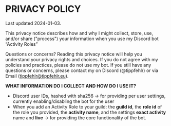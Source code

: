 # PRIVACY POLICY

Last updated 2024-01-03.

This privacy notice describes how and why I might collect, store, use, and/or
share ("process") your information when you use my Discord bot “Activity Roles”

Questions or concerns? Reading this privacy notice will help you understand
your privacy rights and choices. If you do not agree with my policies and
practices, please do not use my bot.
If you still have any questions or concerns, please contact my on
Discord (@tippfehlr) or via Email (<tippfehlr@tippfehlr.eu>).

**WHAT INFORMATION DO I COLLECT AND HOW DO I USE IT?**

- Discord user IDs, hashed with sha256 -> for providing per user settings,
  currently enabling/disabling the bot for the user
- When you add an Activity Role to your guild: the **guild id**,
  the **role id** of the role you provided, the **activity name**,
  and the settings **exact activity** name and **live** ->
  for providing the core functionality of the bot.

